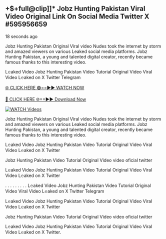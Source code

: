 ## +$+full@clip]]* Jobz Hunting Pakistan Viral Video Original Link On Social Media Twitter X #595956659

18 seconds ago

Jobz Hunting Pakistan Original Viral video Nudes took the internet by storm and amazed viewers on various Leaked social media platforms. Jobz Hunting Pakistan, a young and talented digital creator, recently became famous thanks to this interesting video.

L𝚎aked Video Jobz Hunting Pakistan Video Tutorial Original Video Viral Video L𝚎aked on X Twitter Telegram

[🌐 CLICK HERE 🟢==►► WATCH NOW](https://valovideo.net/valo-video/?bom)

[🔴 CLICK HERE 🌐==►► Download Now](https://valovideo.net/valo-video/?bom)

[![WATCH Videos](https://i.imgur.com/dJHk4Zq.gif)](https://valovideo.net/valo-video/?bom)

Jobz Hunting Pakistan Original Viral video Nudes took the internet by storm and amazed viewers on various Leaked social media platforms. Jobz Hunting Pakistan, a young and talented digital creator, recently became famous thanks to this interesting video.

L𝚎aked Video Jobz Hunting Pakistan Video Tutorial Original Video Viral Video L𝚎aked on X Twitter

Jobz Hunting Pakistan Video Tutorial Original Video video oficial twitter

L𝚎aked Video Jobz Hunting Pakistan Video Tutorial Original Video Viral Video L𝚎aked on X Twitter

. . . . . . . . . L𝚎aked Video Jobz Hunting Pakistan Video Tutorial Original Video Viral Video L𝚎aked on X Twitter Telegram

L𝚎aked Video Jobz Hunting Pakistan Video Tutorial Original Video Viral Video L𝚎aked on X Twitter

Jobz Hunting Pakistan Video Tutorial Original Video video oficial twitter

L𝚎aked Video Jobz Hunting Pakistan Video Tutorial Original Video Viral Video L𝚎aked on X Twitter.
